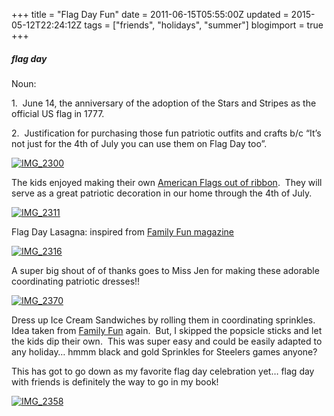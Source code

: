 +++
title = "Flag Day Fun"
date = 2011-06-15T05:55:00Z
updated = 2015-05-12T22:24:12Z
tags = ["friends", "holidays", "summer"]
blogimport = true 
+++

##### _flag day_

Noun: 

1.&#160; June 14, the anniversary of the adoption of the Stars and Stripes as the official US flag in 1777.

2.&#160; Justification for purchasing those fun patriotic outfits and crafts b/c “It’s not just for the 4th of July you can use them on Flag Day too”.

[![IMG_2300](https://latc.s3.amazonaws.com/wp-content/uploads/2011/06/IMG_2300.jpg "IMG_2300")](https://latc.s3.amazonaws.com/wp-content/uploads/2011/06/IMG_2300.jpg)

The kids enjoyed making their own [American Flags out of ribbon](http://familyfun.go.com/crafts/ribbon-door-flag-672013/).&#160; They will serve as a great patriotic decoration in our home through the 4th of July.

[![IMG_2311](https://latc.s3.amazonaws.com/wp-content/uploads/2011/06/IMG_2311.jpg "IMG_2311")](https://latc.s3.amazonaws.com/wp-content/uploads/2011/06/IMG_2311.jpg)

Flag Day Lasagna: inspired from [Family Fun magazine](http://familyfun.go.com/recipes/grand-old-lasagna-1015580/)

[![IMG_2316](https://latc.s3.amazonaws.com/wp-content/uploads/2011/06/IMG_2316.jpg "IMG_2316")](https://latc.s3.amazonaws.com/wp-content/uploads/2011/06/IMG_2316.jpg)

A super big shout of of thanks goes to Miss Jen for making these adorable coordinating patriotic dresses!!

[![IMG_2370](https://latc.s3.amazonaws.com/wp-content/uploads/2011/06/IMG_2370.jpg "IMG_2370")](https://latc.s3.amazonaws.com/wp-content/uploads/2011/06/IMG_2370.jpg)

Dress up Ice Cream Sandwiches by rolling them in coordinating sprinkles.&#160; Idea taken from [Family Fun](http://familyfun.go.com/4th-of-july/4th-of-july-recipes/4th-of-july-dessert/spangled-sandwich-pops-1015529/) again.&#160; But, I skipped the popsicle sticks and let the kids dip their own.&#160; This was super easy and could be easily adapted to any holiday… hmmm black and gold Sprinkles for Steelers games anyone?

This has got to go down as my favorite flag day celebration yet… flag day with friends is definitely the way to go in my book!&#160; 

[![IMG_2358](https://latc.s3.amazonaws.com/wp-content/uploads/2011/06/IMG_2358.jpg "IMG_2358")](https://latc.s3.amazonaws.com/wp-content/uploads/2011/06/IMG_2358.jpg)
